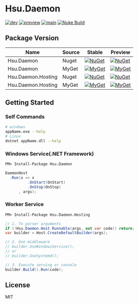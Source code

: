 # Hsu.Daemon

[![dev](https://github.com/hsu-net/daemon/actions/workflows/build.yml/badge.svg?branch=dev)](https://github.com/hsu-net/daemon/actions/workflows/build.yml)
[![preview](https://github.com/hsu-net/daemon/actions/workflows/deploy.yml/badge.svg?branch=preview)](https://github.com/hsu-net/daemon/actions/workflows/deploy.yml)
[![main](https://github.com/hsu-net/daemon/actions/workflows/deploy.yml/badge.svg?branch=main)](https://github.com/hsu-net/daemon/actions/workflows/deploy.yml)
[![Nuke Build](https://img.shields.io/badge/nuke-build-yellow.svg)](https://github.com/nuke-build/nuke)


## Package Version

| Name | Source | Stable | Preview |
|---|---|---|---|
| Hsu.Daemon | Nuget | [![NuGet](https://img.shields.io/nuget/v/Hsu.Daemon?style=flat-square)](https://www.nuget.org/packages/Hsu.Daemon) | [![NuGet](https://img.shields.io/nuget/vpre/Hsu.Daemon?style=flat-square)](https://www.nuget.org/packages/Hsu.Daemon) |
| Hsu.Daemon | MyGet | [![MyGet](https://img.shields.io/myget/godsharp/v/Hsu.Daemon?style=flat-square&label=myget)](https://www.myget.org/feed/godsharp/package/nuget/Hsu.Daemon) | [![MyGet](https://img.shields.io/myget/godsharp/vpre/Hsu.Daemon?style=flat-square&label=myget)](https://www.myget.org/feed/godsharp/package/nuget/Hsu.Daemon) |
| Hsu.Daemon.Hosting | Nuget | [![NuGet](https://img.shields.io/nuget/v/Hsu.Daemon.Hosting?style=flat-square)](https://www.nuget.org/packages/Hsu.Daemon.Hosting) | [![NuGet](https://img.shields.io/nuget/vpre/Hsu.Daemon.Hosting?style=flat-square)](https://www.nuget.org/packages/Hsu.Daemon.Hosting) |
| Hsu.Daemon.Hosting | MyGet | [![MyGet](https://img.shields.io/myget/godsharp/v/Hsu.Daemon.Hosting?style=flat-square&label=myget)](https://www.myget.org/feed/godsharp/package/nuget/Hsu.Daemon.Hosting) | [![MyGet](https://img.shields.io/myget/godsharp/vpre/Hsu.Daemon.Hosting?style=flat-square&label=myget)](https://www.myget.org/feed/godsharp/package/nuget/Hsu.Daemon.Hosting) |

## Getting Started

### Self Commands

  ```bash
  # windows
  appName.exe --help
  # Linux
  dotnet appName.dll --help
  ```

### Windows Service(.NET Framework)

  ```ps
  PM> Install-Package Hsu.Daemon
  ```

  ```csharp
  DaemonHost
    .Run(x => x
            .OnStart(OnStart)
            .OnStop(OnStop)
        , args);
  ```
### Worker Service


  ```ps
  PM> Install-Package Hsu.Daemon.Hosting
  ```

  ```csharp
  // 1. To parser arguments 
  if (!Hsu.Daemon.Host.Runnable(args, out var code)) return;
  var builder = Host.CreateDefaultBuilder(args);
  
  // 2. Use middleware
  // builder.UseWindowsService();
  // or
  // builder.UseSystemd();

  // 3. Execute serving or console
  builder.Build().Run(code);
  ```

## License

  MIT